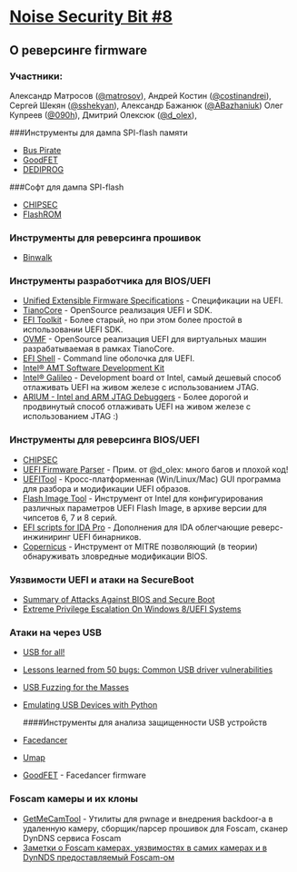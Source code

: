 [Noise Security Bit #8](http://noisebit.podster.fm/7)
=====
## О реверсинге firmware


### Участники:
Александр Матросов ([@matrosov](http://twitter.com/matrosov)),
Андрей Костин ([@costinandrei](https://twitter.com/costinandrei)),
Сергей Шекян ([@sshekyan](https://twitter.com/sshekyan)),
Александр Бажанюк ([@ABazhaniuk](http://twitter.com/ABazhaniuk))
Олег Купреев ([@090h](https://twitter.com/090h)),
Дмитрий Олексюк ([@d_olex](https://twitter.com/d_olex)),


###Инструменты для дампа SPI-flash памяти
* [Bus Pirate](http://dangerousprototypes.com/docs/Bus_Pirate)
* [GoodFET](http://goodfet.sourceforge.net)
* [DEDIPROG](http://www.dediprog.com/pd)

###Софт для дампа SPI-flash
* [CHIPSEC](https://github.com/chipsec/chipsec/blob/ac2ca7264f107c7b15ea8480db9c0e471dffd610/source/tool/chipsec/utilcmd/spi_cmd.py)
* [FlashROM](http://flashrom.org/Flashrom)

### Инструменты для реверсинга прошивок
* [Binwalk](http://binwalk.org/)

### Инструменты разработчика для BIOS/UEFI
* [Unified Extensible Firmware Specifications](http://www.uefi.org/specifications) - Спецификации на UEFI.
* [TianoCore](http://tianocore.github.io/) - OpenSource реализация UEFI и SDK.
* [EFI Toolkit](https://github.com/tianocore/tianocore.github.io/wiki/EFI-Toolkit) - Более старый, но при этом более простой в использовании UEFI SDK.
* [OVMF](http://tianocore.sourceforge.net/wiki/OVMF) - OpenSource реализация UEFI для виртуальных машин разрабатываемая в рамках TianoCore.
* [EFI Shell](https://github.com/tianocore/tianocore.github.io/wiki/Efi-shell) - Command line оболочка для UEFI.
* [Intel® AMT Software Development Kit](https://software.intel.com/en-us/articles/download-the-latest-intel-amt-software-development-kit-sdk)
* [Intel® Galileo](http://www.intel.com/content/www/us/en/do-it-yourself/galileo-maker-quark-board.html) - Development board от Intel, самый дешевый способ отлаживать UEFI на живом железе с использованием JTAG.
* [ARIUM - Intel and ARM JTAG Debuggers](https://www.arium.com/) - Более дорогой и продвинутый способ отлаживать UEFI на живом железе с использованием JTAG :)

### Инструменты для реверсинга BIOS/UEFI
* [CHIPSEC](https://github.com/chipsec/chipsec)
* [UEFI Firmware Parser](https://github.com/theopolis/uefi-firmware-parser) - Прим. от @d_olex: много багов и плохой код!
* [UEFITool](https://github.com/LongSoft/UEFITool) - Кросс-платформенная (Win/Linux/Mac) GUI программа для разбора и модификации UEFI образов. 
* [Flash Image Tool](https://dl.dropboxusercontent.com/u/22903093/Intel%20Flash%20Image%20Tool.zip) - Инструмент от Intel для конфигурирования различных параметров UEFI Flash Image, в архиве версии для чипсетов 6, 7 и 8 серий.
* [EFI scripts for IDA Pro](https://github.com/snare/ida-efiutils) - Дополнения для IDA облегчающие реверс-инжиниринг UEFI бинарников.
* [Copernicus](http://www.mitre.org/capabilities/cybersecurity/overview/cybersecurity-blog/copernicus-question-your-assumptions-about) - Инструмент от MITRE позволяющий (в теории) обнаруживать зловредные модификации BIOS.

### Уязвимости UEFI и атаки на SecureBoot
* [Summary of Attacks Against BIOS and Secure Boot](https://www.defcon.org/images/defcon-22/dc-22-presentations/Bulygin-Bazhaniul-Furtak-Loucaides/DEFCON-22-Bulygin-Bazhaniul-Furtak-Loucaides-Summary-of-attacks-against-BIOS.pdf)
* [Extreme Privilege Escalation On Windows 8/UEFI Systems](https://www.defcon.org/images/defcon-22/dc-22-presentations/Kallenberg/DEFCON-22-Corey-Kallenberg-Extreme-Privilage-Escalation-WP-UPDATED.pdf)

### Атаки на через USB
* [USB for all!](https://www.defcon.org/images/defcon-22/dc-22-presentations/Michael-Shkatov/DEFCON-22-Jesse-Michael-Mickey-Shkatov-USB-for-All!!-UPDATED.pdf)
* [Lessons learned from 50 bugs: Common USB driver vulnerabilities](https://www.nccgroup.com/media/190706/usb_driver_vulnerabilities_whitepaper_january_2013.pdf)
* [USB Fuzzing for the Masses](https://labs.mwrinfosecurity.com/blog/2011/07/14/usb-fuzzing-for-the-masses/)
* [Emulating USB Devices with Python](http://travisgoodspeed.blogspot.com/2012/07/emulating-usb-devices-with-python.html)

  ####Инструменты для анализа защищенности USB устройств
* [Facedancer](http://int3.cc/products/facedancer21)
* [Umap](https://github.com/nccgroup/umap)
* [GoodFET](https://github.com/travisgoodspeed/goodfet) - Facedancer firmware

### Foscam камеры и их клоны
* [GetMeCamTool](https://github.com/artemharutyunyan/getmecamtool) - Утилиты для pwnage и внедрения backdoor-a в удаленную камеру, сборщик/парсер прошивок для Foscam, сканер DynDNS сервиса Foscam
* [Заметки о Foscam камерах, уязвимостях в самих камерах и в DynNDS предоставляемый Foscam-ом](http://blog.shekyan.com/ip-camera/)
